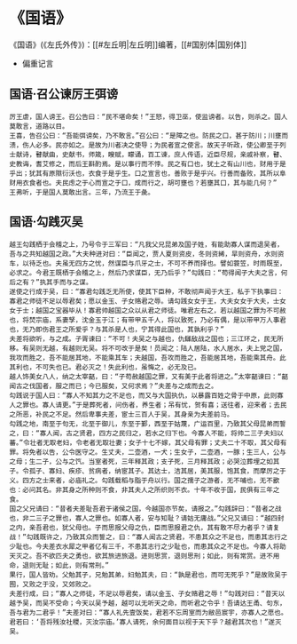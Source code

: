 # 《国语》

《国语》(《左氏外传》)：[[#左丘明|左丘明]]编著，[[#国别体|国别体]]
- 偏重记言


## 国语·召公谏厉王弭谤

	厉王虐，国人谤王。召公告曰：“民不堪命矣！”王怒，得卫巫，使监谤者。以告，则杀之。国人莫敢言，道路以目。
	王喜，告召公曰：“吾能弭谤矣，乃不敢言。”召公曰：“是障之也。防民之口，甚于防川；川壅而溃，伤人必多。民亦如之。是故为川者决之使导；为民者宣之使言。故天子听政，使公卿至于列士献诗，瞽献曲，史献书，师箴，瞍赋，矇诵，百工谏，庶人传语，近臣尽规，亲戚补察，瞽、史教诲，耆艾修之，而后王斟酌焉。是以事行而不悖。民之有口也，犹土之有山川也，财用于是乎出；犹其有原隰衍沃也，衣食于是乎生。口之宣言也，善败于是乎兴。行善而备败，其所以阜财用衣食者也。夫民虑之于心而宣之于口，成而行之，胡可壅也？若壅其口，其与能几何？”
	王弗听，于是国人莫敢出言。三年，乃流王于彘。

## 国语·勾践灭吴

	越王勾践栖于会稽之上，乃号令于三军曰：“凡我父兄昆弟及国子姓，有能助寡人谋而退吴者，吾与之共知越国之政。”大夫种进对曰：“臣闻之，贾人夏则资皮，冬则资絺，旱则资舟，水则资车，以待乏也。夫虽无四方之忧，然谋臣与爪牙之士，不可不养而择也。譬如蓑笠，时雨既至，必求之。今君王既栖于会稽之上，然后乃求谋臣，无乃后乎？”勾践曰：“苟得闻子大夫之言，何后之有？”执其手而与之谋。
	遂使之行成于吴，曰：“寡君勾践乏无所使，使其下臣种，不敢彻声闻于大王，私于下执事曰：寡君之师徒不足以辱君矣；愿以金玉、子女赂君之辱。请勾践女女于王，大夫女女于大夫，士女女于士；越国之宝器毕从！寡君帅越国之众以从君之师徒。唯君左右之，若以越国之罪为不可赦也，将焚宗庙，系妻孥，沈金玉于江；有带甲五千人，将以致死，乃必有偶，是以带甲万人事君也，无乃即伤君王之所爱乎？与其杀是人也，宁其得此国也，其孰利乎？”
	夫差将欲听，与之成。子胥谏曰：“不可！夫吴之与越也，仇讎敌战之国也；三江环之，民无所移。有吴则无越，有越则无吴。将不可改于是矣！员闻之：陆人居陆，水人居水，夫上党之国，我攻而胜之，吾不能居其地，不能乘其车；夫越国，吾攻而胜之，吾能居其地，吾能乘其舟。此其利也，不可失也已。君必灭之！失此利也，虽悔之，必无及已。
	越人饰美女八人，纳之太宰嚭，曰：“子苟赦越国之罪，又有美于此者将进之。”太宰嚭谏曰：“嚭闻古之伐国者，服之而已；今已服矣，又何求焉？”夫差与之成而去之。
	勾践说于国人曰：“寡人不知其力之不足也，而又与大国执仇，以暴露百姓之骨于中原，此则寡人之罪也。寡人请更。”于是葬死者，问伤者，养生者；吊有忧，贺有喜；送往者，迎来者；去民之所恶，补民之不足。然后卑事夫差，宦士三百人于吴，其身亲为夫差前马。
	勾践之地，南至于句无，北至于御儿，东至于鄞，西至于姑蔑，广运百里，乃致其父母昆弟而誓之，曰：“寡人闻，古之贤君，四方之民归之，若水之归下也。今寡人不能，将帅二三子夫妇以蕃。”令壮者无取老妇，令老者无取壮妻；女子十七不嫁，其父母有罪；丈夫二十不取，其父母有罪。将免者以告，公令医守之。生丈夫，二壶酒，一犬；生女子，二壶酒，一豚；生三人，公与之母；生二子，公与之饩。当室者死，三年释其政；支子死，三月释其政；必哭泣葬埋之如其子。令孤子、寡妇、疾疹、贫病者，纳宦其子。其达士，洁其居，美其服，饱其食，而摩厉之于义。四方之士来者，必庙礼之。勾践载稻与脂于舟以行。国之孺子之游者，无不哺也，无不歠也：必问其名。非其身之所种则不食，非其夫人之所织则不衣。十年不收于国，民俱有三年之食。
	国之父兄请曰：“昔者夫差耻吾君于诸侯之国，今越国亦节矣，请报之。”勾践辞曰：“昔者之战也，非二三子之罪也，寡人之罪也。如寡人者，安与知耻？请姑无庸战。”父兄又请曰：“越四封之内，亲吾君也，犹父母也。子而思报父母之仇，臣而思报君之仇，其有敢不尽力者乎？请复战！”勾践既许之，乃致其众而誓之，曰：“寡人闻古之贤君，不患其众之不足也，而患其志行之少耻也。今夫差衣水犀之甲者亿有三千，不患其志行之少耻也，而患其众之不足也。今寡人将助天灭之。吾不欲匹夫之勇也，欲其旅进旅退。进则思赏，退则思刑；如此，则有常赏。进不用命，退则无耻；如此，则有常刑。”
	果行，国人皆劝。父勉其子，兄勉其弟，妇勉其夫，曰：“孰是君也，而可无死乎？”是故败吴于囿，又败之于没，又郊败之。
	夫差行成，曰；“寡人之师徒，不足以辱君矣，请以金玉、子女赂君之辱！”勾践对曰：“昔天以越予吴，而吴不受命；今天以吴予越，越可以无听天之命，而听君之令乎！吾请达王甬、句东，吾与君为二君乎！”夫差对曰：“寡人礼先壹饭矣，君若不忘周室而为敝邑宸宇，亦寡人之愿也。君若曰：‘吾将残汝社稷，灭汝宗庙。’寡人请死，余何面目以视于天下乎？越君其次也！”遂灭吴。